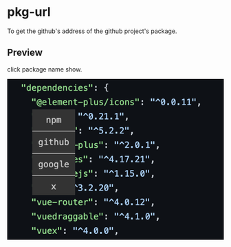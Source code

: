# pkg-url

To get the github's address of the github project's package.

## Preview

click package name show.

![](/imgs/preview.png)
